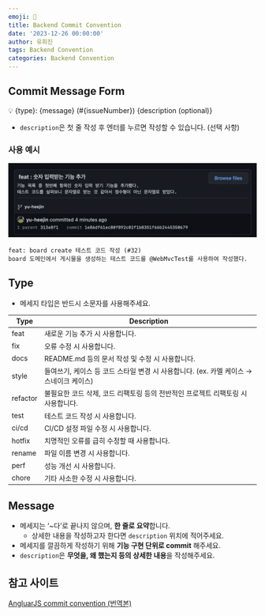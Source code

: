 ```yaml
---
emoji: 📝
title: Backend Commit Convention
date: '2023-12-26 00:00:00'
author: 유희진
tags: Backend Convention
categories: Backend Convention
---
```

## Commit Message Form

<aside>
💡 {type}: {message} (#{issueNumber})
{description (optional)}

</aside>

- `description`은 첫 줄 작성 후 엔터를 누르면 작성할 수 있습니다. (선택 사항)

### 사용 예시

![사진](./1.png)

```
feat: board create 테스트 코드 작성 (#32)
board 도메인에서 게시물을 생성하는 테스트 코드를 @WebMvcTest를 사용하여 작성했다.
```

## Type
- 메세지 타입은 반드시 소문자를 사용해주세요.

| Type | Description |
| --- | --- |
| feat | 새로운 기능 추가 시 사용합니다. |
| fix | 오류 수정 시 사용합니다. |
| docs | README.md 등의 문서 작성 및 수정 시 사용합니다. |
| style | 들여쓰기, 케이스 등 코드 스타일 변경 시 사용합니다. (ex. 카멜 케이스 → 스네이크 케이스) |
| refactor | 불필요한 코드 삭제, 코드 리팩토링 등의 전반적인 프로젝트 리팩토링 시 사용합니다. |
| test | 테스트 코드 작성 시 사용합니다. |
| ci/cd | CI/CD 설정 파일 수정 시 사용합니다. |
| hotfix | 치명적인 오류를 급히 수정할 때 사용합니다. |
| rename | 파일 이름 변경 시 사용합니다. |
| perf | 성능 개선 시 사용합니다. |
| chore | 기타 사소한 수정 시 사용합니다. |

## Message

- 메세지는 ‘~다’로 끝나지 않으며, **한 줄로 요약**합니다.
    - 상세한 내용을 작성하고자 한다면 `description` 위치에 적어주세요.
- 메세지를 깔끔하게 작성하기 위해 **기능 구현 단위로 commit** 해주세요.
- `description`은 **무엇을, 왜 했는지 등의 상세한 내용**을 작성해주세요.

## 참고 사이트

[AngluarJS commit convention (번역본)](https://velog.io/@outstandingboy/Git-%EC%BB%A4%EB%B0%8B-%EB%A9%94%EC%8B%9C%EC%A7%80-%EA%B7%9C%EC%95%BD-%EC%A0%95%EB%A6%AC-the-AngularJS-commit-conventions#%EC%BB%A4%EB%B0%8B-%EB%A9%94%EC%8B%9C%EC%A7%80-%ED%97%A4%EB%8D%94-commit-message-header)

```toc
```